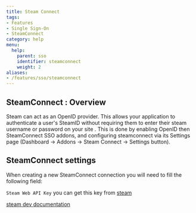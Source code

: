 ```yaml
---
title: Steam Connect
tags:
- Features
- Single Sign-On
- SteamConnect
category: help
menu:
  help:
    parent: sso
    identifier: steamconnect
    weight: 2
aliases:
- /features/sso/steamconnect
---
```


## SteamConnect : Overview

Steam can act as an OpenID provider. This allows your application to authenticate a user's SteamID without requiring 
them to enter their steam username or password on your site . This is done by enabling OpenID then SteamConnect SSO addons,
and configuring steamconnect via its Settings page (Dashboard → Addons → Steam Connect → Settings button).

## SteamConnect settings

When creating a new SteamConnect connection you will need to fill the following field:

`Steam Web API Key` you can get this key from [steam](https://steamcommunity.com/dev/apikey)

[steam dev documentation](https://steamcommunity.com/dev)
